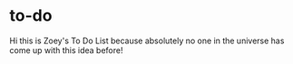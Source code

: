 # to-do

Hi this is Zoey's To Do List because absolutely no one in the universe has come up with this idea before!

